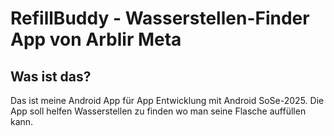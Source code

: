 # RefillBuddy - Wasserstellen-Finder App von Arblir Meta

## Was ist das?
Das ist meine Android App für App Entwicklung mit Android SoSe-2025. Die App soll helfen Wasserstellen zu finden wo man seine Flasche auffüllen kann.



